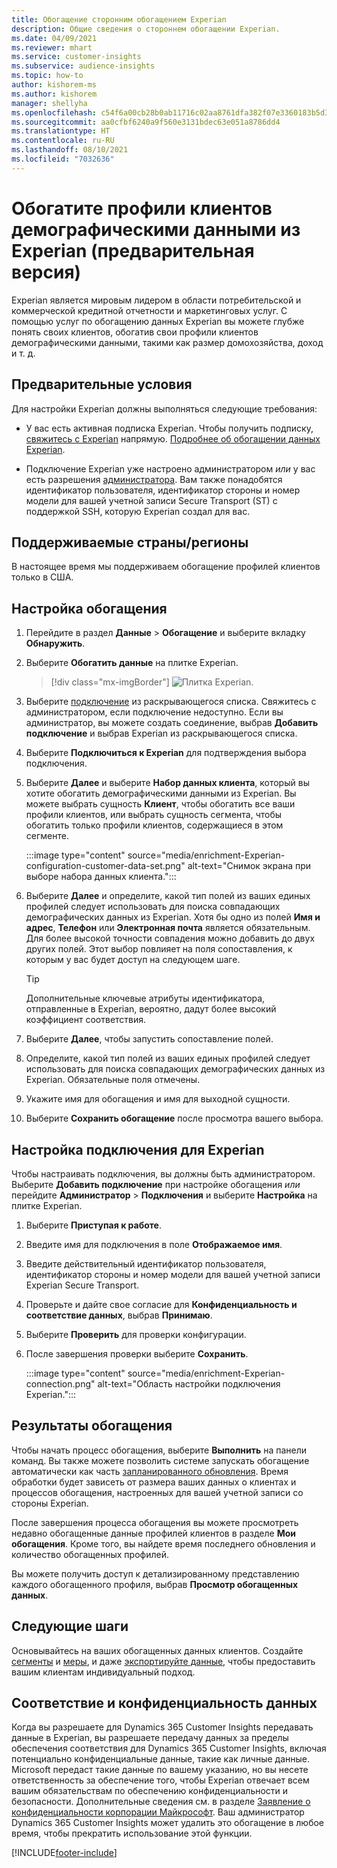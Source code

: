 ```yaml
---
title: Обогащение сторонним обогащением Experian
description: Общие сведения о стороннем обогащении Experian.
ms.date: 04/09/2021
ms.reviewer: mhart
ms.service: customer-insights
ms.subservice: audience-insights
ms.topic: how-to
author: kishorem-ms
ms.author: kishorem
manager: shellyha
ms.openlocfilehash: c54f6a00cb28b0ab11716c02aa8761dfa382f07e3360183b5d38b9720e890c21
ms.sourcegitcommit: aa0cfbf6240a9f560e3131bdec63e051a8786dd4
ms.translationtype: HT
ms.contentlocale: ru-RU
ms.lasthandoff: 08/10/2021
ms.locfileid: "7032636"
---
```

# <a name="enrich-customer-profiles-with-demographics-from-experian-preview"></a>Обогатите профили клиентов демографическими данными из Experian (предварительная версия)

Experian является мировым лидером в области потребительской и коммерческой кредитной отчетности и маркетинговых услуг. С помощью услуг по обогащению данных Experian вы можете глубже понять своих клиентов, обогатив свои профили клиентов демографическими данными, такими как размер домохозяйства, доход и т. д.

## <a name="prerequisites"></a>Предварительные условия

Для настройки Experian должны выполняться следующие требования:

- У вас есть активная подписка Experian. Чтобы получить подписку, [свяжитесь с Experian](https://www.experian.com/marketing-services/contact) напрямую. [Подробнее об обогащении данных Experian](https://www.experian.com/marketing-services/microsoft?cmpid=ems_web_mci_cdppage).

- Подключение Experian уже настроено администратором *или* у вас есть разрешения [администратора](permissions.md#administrator). Вам также понадобятся идентификатор пользователя, идентификатор стороны и номер модели для вашей учетной записи Secure Transport (ST) с поддержкой SSH, которую Experian создал для вас.

## <a name="supported-countriesregions"></a>Поддерживаемые страны/регионы

В настоящее время мы поддерживаем обогащение профилей клиентов только в США.

## <a name="configure-the-enrichment"></a>Настройка обогащения

1. Перейдите в раздел **Данные** > **Обогащение** и выберите вкладку **Обнаружить**.

1. Выберите **Обогатить данные** на плитке Experian.

   > [!div class="mx-imgBorder"]
   > ![Плитка Experian.](media/experian-tile.png "Experian tile")
   > 

1. Выберите [подключение](connections.md) из раскрывающегося списка. Свяжитесь с администратором, если подключение недоступно. Если вы администратор, вы можете создать соединение, выбрав **Добавить подключение** и выбрав Experian из раскрывающегося списка. 

1. Выберите **Подключиться к Experian** для подтверждения выбора подключения.

1.  Выберите **Далее** и выберите **Набор данных клиента**, который вы хотите обогатить демографическими данными из Experian. Вы можете выбрать сущность **Клиент**, чтобы обогатить все ваши профили клиентов, или выбрать сущность сегмента, чтобы обогатить только профили клиентов, содержащиеся в этом сегменте.

    :::image type="content" source="media/enrichment-Experian-configuration-customer-data-set.png" alt-text="Снимок экрана при выборе набора данных клиента.":::

1. Выберите **Далее** и определите, какой тип полей из ваших единых профилей следует использовать для поиска совпадающих демографических данных из Experian. Хотя бы одно из полей **Имя и адрес**, **Телефон** или **Электронная почта** является обязательным. Для более высокой точности совпадения можно добавить до двух других полей. Этот выбор повлияет на поля сопоставления, к которым у вас будет доступ на следующем шаге.

    > [!TIP]
    > Дополнительные ключевые атрибуты идентификатора, отправленные в Experian, вероятно, дадут более высокий коэффициент соответствия.

1. Выберите **Далее**, чтобы запустить сопоставление полей.

1. Определите, какой тип полей из ваших единых профилей следует использовать для поиска совпадающих демографических данных из Experian. Обязательные поля отмечены.

1. Укажите имя для обогащения и имя для выходной сущности.

1. Выберите **Сохранить обогащение** после просмотра вашего выбора.

## <a name="configure-the-connection-for-experian"></a>Настройка подключения для Experian 

Чтобы настраивать подключения, вы должны быть администратором. Выберите **Добавить подключение** при настройке обогащения *или* перейдите **Администратор** > **Подключения** и выберите **Настройка** на плитке Experian.

1. Выберите **Приступая к работе**.

1. Введите имя для подключения в поле **Отображаемое имя**.

1. Введите действительный идентификатор пользователя, идентификатор стороны и номер модели для вашей учетной записи Experian Secure Transport.

1. Проверьте и дайте свое согласие для **Конфиденциальность и соответствие данных**, выбрав **Принимаю**.

1. Выберите **Проверить** для проверки конфигурации.

1. После завершения проверки выберите **Сохранить**.
   
   :::image type="content" source="media/enrichment-Experian-connection.png" alt-text="Область настройки подключения Experian.":::

## <a name="enrichment-results"></a>Результаты обогащения

Чтобы начать процесс обогащения, выберите **Выполнить** на панели команд. Вы также можете позволить системе запускать обогащение автоматически как часть [запланированного обновления](system.md#schedule-tab). Время обработки будет зависеть от размера ваших данных о клиентах и процессов обогащения, настроенных для вашей учетной записи со стороны Experian.

После завершения процесса обогащения вы можете просмотреть недавно обогащенные данные профилей клиентов в разделе **Мои обогащения**. Кроме того, вы найдете время последнего обновления и количество обогащенных профилей.

Вы можете получить доступ к детализированному представлению каждого обогащенного профиля, выбрав **Просмотр обогащенных данных**.

## <a name="next-steps"></a>Следующие шаги

Основывайтесь на ваших обогащенных данных клиентов. Создайте [сегменты](segments.md) и [меры](measures.md), и даже [экспортируйте данные](export-destinations.md), чтобы предоставить вашим клиентам индивидуальный подход.

## <a name="data-privacy-and-compliance"></a>Соответствие и конфиденциальность данных

Когда вы разрешаете для Dynamics 365 Customer Insights передавать данные в Experian, вы разрешаете передачу данных за пределы обеспечения соответствия для Dynamics 365 Customer Insights, включая потенциально конфиденциальные данные, такие как личные данные. Microsoft передаст такие данные по вашему указанию, но вы несете ответственность за обеспечение того, чтобы Experian отвечает всем вашим обязательствам по обеспечению конфиденциальности и безопасности. Дополнительные сведения см. в разделе [Заявление о конфиденциальности корпорации Майкрософт](https://go.microsoft.com/fwlink/?linkid=396732).
Ваш администратор Dynamics 365 Customer Insights может удалить это обогащение в любое время, чтобы прекратить использование этой функции.


[!INCLUDE[footer-include](../includes/footer-banner.md)]
